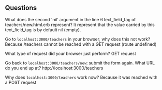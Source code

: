 ## Questions

What does the second 'nil' argument in the line 6 text_field_tag of teachers/new.html.erb represent?
It represent that the value carried by this text_field_tag is by default nil (empty).

Go to `localhost:3000/teachers` in your browser; why does this not work?
Because /teachers cannot be reached with a GET request (route undefined)

What type of request did your browser just perform?
GET request

Go back to `localhost:3000/teachers/new`; submit the form again. What URL do you end up at?
http://localhost:3000/teachers

Why does `localhost:3000/teachers` work now?
Because it was reached with a POST request
